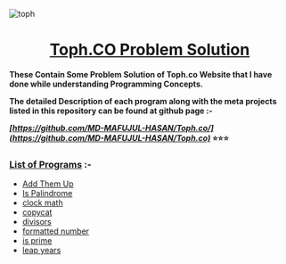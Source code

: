 ![toph](https://user-images.githubusercontent.com/128472454/226676984-b674e83c-037c-41d7-92d8-5e893ab0e1b7.jpg)
<div Align="center"><h1> <a href="https://github.com/MD-MAFUJUL-HASAN/Toph.co">Toph.CO Problem Solution</a></h1></div>

**These Contain Some Problem Solution of Toph.co Website that I have done while understanding Programming Concepts.**

**The detailed Description of each program along with the meta projects listed in this repository can be found at github page :-**

**_[https://github.com/MD-MAFUJUL-HASAN/Toph.co/](https://github.com/MD-MAFUJUL-HASAN/Toph.co)_ ⭐⭐⭐**

### [List of Programs](https://github.com/MD-MAFUJUL-HASAN/Toph.co/) :-
* [Add Them Up](https://github.com/MD-MAFUJUL-HASAN/Toph.co/blob/main/Add%20Them%20Up.c)
* [Is Palindrome](https://github.com/MD-MAFUJUL-HASAN/Toph.co/blob/main/Is%20Palindrome.c)
* [clock math](https://github.com/MD-MAFUJUL-HASAN/Toph.co/blob/main/clock%20math.cpp)
* [copycat](https://github.com/MD-MAFUJUL-HASAN/Toph.co/blob/main/copycat.c)
* [divisors](https://github.com/MD-MAFUJUL-HASAN/Toph.co/blob/main/divisors.cpp)
* [formatted number](https://github.com/MD-MAFUJUL-HASAN/Toph.co/blob/main/formatted%20number.cpp)
* [is prime](https://github.com/MD-MAFUJUL-HASAN/Toph.co/blob/main/is%20prime.cpp)
* [leap years](https://github.com/MD-MAFUJUL-HASAN/Toph.co/blob/main/leap%20years.cpp)

